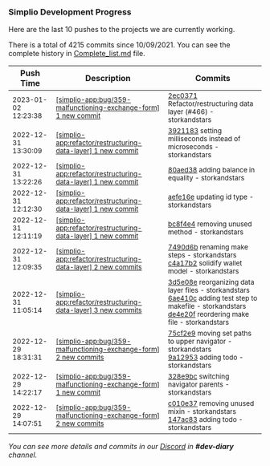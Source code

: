 
### Simplio Development Progress

Here are the last 10 pushes to the projects we are currently working.

There is a total of 4215 commits since 10/09/2021. You can see the complete history in
 [Complete_list.md](Complete_list.md) file.

| Push Time | Description | Commits |
| --- | --- | --- |
| <sub>2023-01-02 12:23:38</sub> | <sub>[[simplio-app:bug/359\-malfunctioning\-exchange\-form] 1 new commit](https://github.com/SimplioOfficial/simplio-app/commit/2ec0371b96d32fba47d034e916e0bc1f3942d6f9)</sub> | <sub>[2ec0371](https://github.com/SimplioOfficial/simplio-app/commit/2ec0371b96d32fba47d034e916e0bc1f3942d6f9) Refactor/restructuring data layer (#466) - storkandstars</sub> |
| <sub>2022-12-31 13:30:09</sub> | <sub>[[simplio-app:refactor/restructuring\-data\-layer] 1 new commit](https://github.com/SimplioOfficial/simplio-app/commit/392118333ff74f82f78dbf0edfe6f073a1795d03)</sub> | <sub>[3921183](https://github.com/SimplioOfficial/simplio-app/commit/392118333ff74f82f78dbf0edfe6f073a1795d03) setting milliseconds instead of microseconds - storkandstars</sub> |
| <sub>2022-12-31 13:22:26</sub> | <sub>[[simplio-app:refactor/restructuring\-data\-layer] 1 new commit](https://github.com/SimplioOfficial/simplio-app/commit/80aed38e897e3a18842d19f616b79bc602d3ad1c)</sub> | <sub>[80aed38](https://github.com/SimplioOfficial/simplio-app/commit/80aed38e897e3a18842d19f616b79bc602d3ad1c) adding balance in equality - storkandstars</sub> |
| <sub>2022-12-31 12:12:30</sub> | <sub>[[simplio-app:refactor/restructuring\-data\-layer] 1 new commit](https://github.com/SimplioOfficial/simplio-app/commit/aefe16eab8490cb5f3c3b23d9e70fffcbc63e6be)</sub> | <sub>[aefe16e](https://github.com/SimplioOfficial/simplio-app/commit/aefe16eab8490cb5f3c3b23d9e70fffcbc63e6be) updating id type - storkandstars</sub> |
| <sub>2022-12-31 12:11:19</sub> | <sub>[[simplio-app:refactor/restructuring\-data\-layer] 1 new commit](https://github.com/SimplioOfficial/simplio-app/commit/bc8f4e4a864bfcdf685863faa200f5b7c714302b)</sub> | <sub>[bc8f4e4](https://github.com/SimplioOfficial/simplio-app/commit/bc8f4e4a864bfcdf685863faa200f5b7c714302b) removing unused method - storkandstars</sub> |
| <sub>2022-12-31 12:09:35</sub> | <sub>[[simplio-app:refactor/restructuring\-data\-layer] 2 new commits](https://github.com/SimplioOfficial/simplio-app/compare/de4e20f57a39...c4a17b28ff86)</sub> | <sub>[7490d6b](https://github.com/SimplioOfficial/simplio-app/commit/7490d6bc0224b701e7e7e859bb4d8f975dcb21eb) renaming make steps - storkandstars<br>[c4a17b2](https://github.com/SimplioOfficial/simplio-app/commit/c4a17b28ff86f208a064b8cba32825a60698b0b8) solidify wallet model - storkandstars</sub> |
| <sub>2022-12-31 11:05:14</sub> | <sub>[[simplio-app:refactor/restructuring\-data\-layer] 3 new commits](https://github.com/SimplioOfficial/simplio-app/compare/3d5e08eeb381^...de4e20f57a39)</sub> | <sub>[3d5e08e](https://github.com/SimplioOfficial/simplio-app/commit/3d5e08eeb381baaa067aafc89ac3383729a37e93) reorganizing data layer files - storkandstars<br>[6ae410c](https://github.com/SimplioOfficial/simplio-app/commit/6ae410cd171c3ac94864166acf73cd2d3c019ef4) adding test step to makefile - storkandstars<br>[de4e20f](https://github.com/SimplioOfficial/simplio-app/commit/de4e20f57a3944b9ae0c6d53ee6367d427d2d46d) reordering make file - storkandstars</sub> |
| <sub>2022-12-29 18:31:31</sub> | <sub>[[simplio-app:bug/359\-malfunctioning\-exchange\-form] 2 new commits](https://github.com/SimplioOfficial/simplio-app/compare/328e9bc37b83...9a12953f90a4)</sub> | <sub>[75cf2e9](https://github.com/SimplioOfficial/simplio-app/commit/75cf2e93c7036b9240269ed6512e92e596f4d96a) moving set paths to upper navigator - storkandstars<br>[9a12953](https://github.com/SimplioOfficial/simplio-app/commit/9a12953f90a49851253f372bc05c38764f7f20cd) adding todo - storkandstars</sub> |
| <sub>2022-12-29 14:22:17</sub> | <sub>[[simplio-app:bug/359\-malfunctioning\-exchange\-form] 1 new commit](https://github.com/SimplioOfficial/simplio-app/commit/328e9bc37b83bf67f84aa357c5e898cc1ffe926e)</sub> | <sub>[328e9bc](https://github.com/SimplioOfficial/simplio-app/commit/328e9bc37b83bf67f84aa357c5e898cc1ffe926e) switching navigator parents - storkandstars</sub> |
| <sub>2022-12-29 14:07:51</sub> | <sub>[[simplio-app:bug/359\-malfunctioning\-exchange\-form] 2 new commits](https://github.com/SimplioOfficial/simplio-app/compare/599c78e8ce89...147ac832d3a4)</sub> | <sub>[c010e37](https://github.com/SimplioOfficial/simplio-app/commit/c010e377c31255c75fcfec93337ac9e03df097db) removing unused mixin - storkandstars<br>[147ac83](https://github.com/SimplioOfficial/simplio-app/commit/147ac832d3a42adffc6d3d2e00fac83c0e312829) adding todo - storkandstars</sub> |

_You can see more details and commits in our [Discord](https://discord.gg/aKhjuwZmdP) in **#dev-diary** channel._
